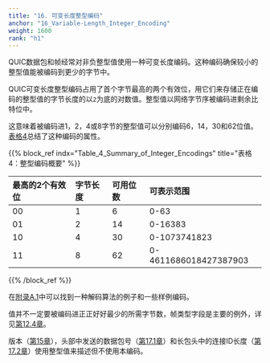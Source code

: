 ```yaml
---
title: "16. 可变长度整型编码"
anchor: "16_Variable-Length_Integer_Encoding"
weight: 1600
rank: "h1"
---
```


QUIC数据包和帧经常对非负整型值使用一种可变长度编码。这种编码确保较小的整型值能被编码到更少的字节中。

QUIC可变长度整型编码占用了首个字节最高的两个有效位，用它们来存储正在编码的整型值的字节长度的以`2`为底的对数值。整型值以网络字节序被编码进剩余比特位中。

这意味着被编码进1，2，4或8字节的整型值可以分别编码6，14，30和62位值。[表格4](#Table_4_Summary_of_Integer_Encodings)总结了这种编码的属性。

{{% block_ref
indx="Table_4_Summary_of_Integer_Encodings"
title="表格4：整型编码概要" %}}

| 最高的2个有效位 | 字节长度 | 可用位数 | 可表示范围                 |
|:---------|:-----|:-----|:----------------------|
| 00       | 1    | 6    | 0-63                  |
| 01       | 2    | 14   | 0-16383               |
| 10       | 4    | 30   | 0-1073741823          |
| 11       | 8    | 62   | 0-4611686018427387903 |

{{% /block_ref %}}

在[附录A.1]()中可以找到一种解码算法的例子和一些样例编码。

值并不一定要被编码进正正好好最少的所需字节数，帧类型字段是主要的例外，详见[第12.4章]()。

版本（[第15章]()），头部中发送的数据包号（[第17.1章]()）和长包头中的连接ID长度（[第17.2章]()）使用整型值来描述但不使用本编码。
